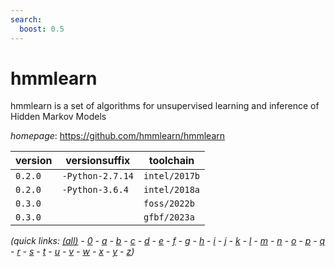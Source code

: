 ```yaml
---
search:
  boost: 0.5
---
```

# hmmlearn

hmmlearn is a set of algorithms for unsupervised learning and inference of Hidden Markov Models

*homepage*: <https://github.com/hmmlearn/hmmlearn>

version | versionsuffix | toolchain
--------|---------------|----------
``0.2.0`` | ``-Python-2.7.14`` | ``intel/2017b``
``0.2.0`` | ``-Python-3.6.4`` | ``intel/2018a``
``0.3.0`` |  | ``foss/2022b``
``0.3.0`` |  | ``gfbf/2023a``


*(quick links: [(all)](../index.md) - [0](../0/index.md) - [a](../a/index.md) - [b](../b/index.md) - [c](../c/index.md) - [d](../d/index.md) - [e](../e/index.md) - [f](../f/index.md) - [g](../g/index.md) - [h](../h/index.md) - [i](../i/index.md) - [j](../j/index.md) - [k](../k/index.md) - [l](../l/index.md) - [m](../m/index.md) - [n](../n/index.md) - [o](../o/index.md) - [p](../p/index.md) - [q](../q/index.md) - [r](../r/index.md) - [s](../s/index.md) - [t](../t/index.md) - [u](../u/index.md) - [v](../v/index.md) - [w](../w/index.md) - [x](../x/index.md) - [y](../y/index.md) - [z](../z/index.md))*

